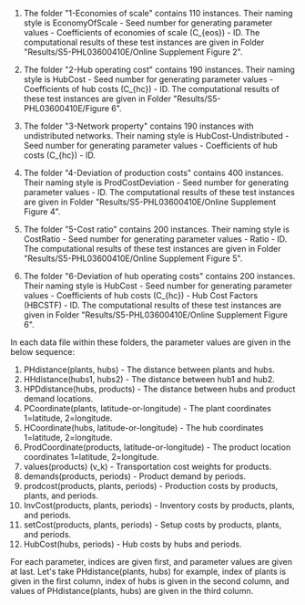 1. The folder "1-Economies of scale" contains 110 instances. Their naming style is EconomyOfScale - Seed number for generating parameter values - Coefficients of economies of scale (C_{eos}) - ID.  The computational results of these test instances are given in Folder "Results/S5-PHL03600410E/Online Supplement Figure 2". 

2. The folder "2-Hub operating cost" contains 190 instances. Their naming style is HubCost - Seed number for generating parameter values - Coefficients of hub costs (C_{hc}) - ID.  The computational results of these test instances are given in Folder "Results/S5-PHL03600410E/Figure 6". 

3. The folder "3-Network property" contains 190 instances with undistributed networks. Their naming style is HubCost-Undistributed - Seed number for generating parameter values - Coefficients of hub costs (C_{hc}) - ID. 

4. The folder "4-Deviation of production costs" contains 400 instances. Their naming style is ProdCostDeviation - Seed number for generating parameter values - ID.  The computational results of these test instances are given in Folder "Results/S5-PHL03600410E/Online Supplement Figure 4".

5. The folder "5-Cost ratio" contains 200 instances. Their naming style is CostRatio - Seed number for generating parameter values - Ratio - ID.  The computational results of these test instances are given in Folder "Results/S5-PHL03600410E/Online Supplement Figure 5". 

6. The folder "6-Deviation of hub operating costs" contains 200 instances. Their naming style is HubCost - Seed number for generating parameter values - Coefficients of hub costs (C_{hc}) - Hub Cost Factors (HBCSTF) - ID.  The computational results of these test instances are given in Folder "Results/S5-PHL03600410E/Online Supplement Figure 6". 


In each data file within these folders, the parameter values are given in the below sequence:

1. PHdistance(plants, hubs) - The distance between plants and hubs.
2. HHdistance(hubs1, hubs2) - The distance between hub1 and hub2.
3. HPDdistance(hubs, products) - The distance between hubs and product demand locations.
4. PCoordinate(plants, latitude-or-longitude) - The plant coordinates 1=latitude, 2=longitude.
5. HCoordinate(hubs, latitude-or-longitude) - The hub coordinates 1=latitude, 2=longitude.
6. ProdCoordinate(products, latitude-or-longitude) - The product location coordinates 1=latitude, 2=longitude.
7. values(products) (v_k) - Transportation cost weights for products.
8. demands(products, periods) - Product demand by periods.
9. prodcost(products, plants, periods) - Production costs by products, plants, and periods.
10. InvCost(products, plants, periods) - Inventory costs by products, plants, and periods.
11. setCost(products, plants, periods) - Setup costs by products, plants, and periods.
12. HubCost(hubs, periods) - Hub costs by hubs and periods.

For each parameter, indices are given first, and parameter values are given at last.
Let's take PHdistance(plants, hubs) for example, index of plants is given in the first column, index of hubs is given
in the second column, and values of PHdistance(plants, hubs) are given in the third column.
